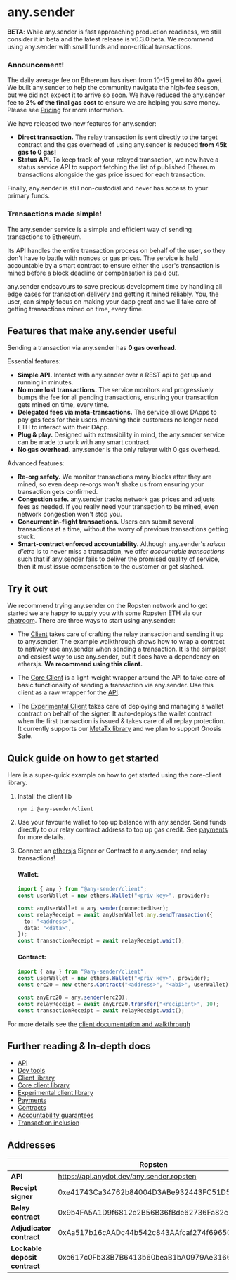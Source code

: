 # any.sender

**BETA**: While any.sender is fast approaching production readiness, we still consider it in beta and the latest release is v0.3.0 beta. We recommend using any.sender with small funds and non-critical transactions.

### Announcement!

The daily average fee on Ethereum has risen from 10-15 gwei to 80+ gwei. We built any.sender to help the community navigate the high-fee season, but we did not expect it to arrive so soon. We have reduced the any.sender fee to **2% of the final gas cost** to ensure we are helping you save money. Please see [Pricing](./docs//payments.md#pricing) for more information.

We have released two new features for any.sender:

- **Direct transaction.** The relay transaction is sent directly to the target contract and the gas overhead of using any.sender is reduced **from 45k gas to 0 gas!**
- **Status API.** To keep track of your relayed transaction, we now have a status service API to support fetching the list of published Ethereum transactions alongside the gas price issued for each transaction.

Finally, any.sender is still non-custodial and never has access to your primary funds.

### Transactions made simple!

The any.sender service is a simple and efficient way of sending transactions to Ethereum.

Its API handles the entire transaction process on behalf of the user, so they don't have to battle with nonces or gas prices. The service is held accountable by a smart contract to ensure either the user's transaction is mined before a block deadline or compensation is paid out.

any.sender endeavours to save precious development time by handling all edge cases for transaction delivery and getting it mined reliably. You, the user, can simply focus on making your dapp great and we'll take care of getting transactions mined on time, every time.

## Features that make any.sender useful

Sending a transaction via any.sender has **0 gas overhead.**

Essential features:

- **Simple API.** Interact with any.sender over a REST api to get up and running in minutes.
- **No more lost transactions.** The service monitors and progressively bumps the fee for all pending transactions, ensuring your transaction gets mined on time, every time.
- **Delegated fees via meta-transactions.** The service allows DApps to pay gas fees for their users, meaning their customers no longer need ETH to interact with their DApp.
- **Plug & play.** Designed with extensibility in mind, the any.sender service can be made to work with any smart contract.
- **No gas overhead.** any.sender is the only relayer with 0 gas overhead.

Advanced features:

- **Re-org safety.** We monitor transactions many blocks after they are mined, so even deep re-orgs won't shake us from ensuring your transaction gets confirmed.
- **Congestion safe.** any.sender tracks network gas prices and adjusts fees as needed. If you really need your transaction to be mined, even network congestion won't stop you.
- **Concurrent in-flight transactions.** Users can submit several transactions at a time, without the worry of previous transactions getting stuck.
- **Smart-contract enforced accountability.** Although any.sender's _raison d'etre_ is to never miss a transaction, we offer _accountable transactions_ such that if any.sender fails to deliver the promised quality of service, then it must issue compensation to the customer or get slashed.

## Try it out

We recommend trying any.sender on the Ropsten network and to get started we are happy to supply you with some Ropsten ETH via our [chatroom](https://t.me/anydotsender). There are three ways to start using any.sender:

- The [Client](./docs/client/) takes care of crafting the relay transaction and sending it up to any.sender. The example walkthrough shows how to wrap a contract to natively use any.sender when sending a transaction. It is the simplest and easiest way to use any.sender, but it does have a dependency on ethersjs. **We recommend using this client.**

- The [Core Client](./docs/coreClient/) is a light-weight wrapper around the API to take care of basic functionality of sending a transaction via any.sender. Use this client as a raw wrapper for the [API](./docs/API.md).

- The [Experimental Client](./docs/experimentalClient/) takes care of deploying and managing a wallet contract on behalf of the signer. It auto-deploys the wallet contract when the first transaction is issued & takes care of all replay protection. It currently supports our [MetaTx library](https://github.com/anydotcrypto/metatransactions/) and we plan to support Gnosis Safe.

## Quick guide on how to get started

Here is a super-quick example on how to get started using the core-client library.

1. Install the client lib

   ```
   npm i @any-sender/client
   ```

2. Use your favourite wallet to top up balance with any.sender. Send funds directly to our relay contract address to top up gas credit. See [payments](./docs/payments.md) for more details.

3. Connect an [ethersjs](https://github.com/ethers-io/ethers.js/) Signer or Contract to a any.sender, and relay transactions!

   #### Wallet:

   ```typescript
   import { any } from "@any-sender/client";
   const userWallet = new ethers.Wallet("<priv key>", provider);

   const anyUserWallet = any.sender(connectedUser);
   const relayReceipt = await anyUserWallet.any.sendTransaction({
     to: "<address>",
     data: "<data>",
   });
   const transactionReceipt = await relayReceipt.wait();
   ```

   #### Contract:

   ```typescript
   import { any } from "@any-sender/client";
   const userWallet = new ethers.Wallet("<priv key>", provider);
   const erc20 = new ethers.Contract("<address>", "<abi>", userWallet);

   const anyErc20 = any.sender(erc20);
   const relayReceipt = await anyErc20.transfer("<recipient>", 10);
   const transactionReceipt = await relayReceipt.wait();
   ```

For more details see the [client documentation and walkthrough](./docs/client/)

## Further reading & In-depth docs

- [API](./docs/API.md)
- [Dev tools](./docs/devTools)
- [Client library](./docs/client)
- [Core client library](./docs/coreClient)
- [Experimental client library](./docs/experimentalClient)
- [Payments](./docs/payments.md)
- [Contracts](https://github.com/PISAresearch/contracts.any.sender)
- [Accountability guarantees](./docs/guarantees.md)
- [Transaction inclusion](./docs/transactionInclusion.md)

## Addresses

|                               | Ropsten                                    | Mainnet                                    |
| ----------------------------- | ------------------------------------------ | ------------------------------------------ |
| **API**                       | https://api.anydot.dev/any.sender.ropsten  | https://api.anydot.dev/any.sender.mainnet  |
| **Receipt signer**            | 0xe41743Ca34762b84004D3ABe932443FC51D561D5 | 0x02111c619c5b7e2aa5c1f5e09815be264d925422 |
| **Relay contract**            | 0x9b4FA5A1D9f6812e2B56B36fBde62736Fa82c2a7 | 0x9b4FA5A1D9f6812e2B56B36fBde62736Fa82c2a7 |
| **Adjudicator contract**      | 0xAa517b16cAADc44b542c843AAfcaf274f6965016 | 0xAa517b16cAADc44b542c843AAfcaf274f6965016 |
| **Lockable deposit contract** | 0xc617c0Fb33B7B6413b60beaB1bA0979Ae3166f54 | 0xc617c0Fb33B7B6413b60beaB1bA0979Ae3166f54 |
